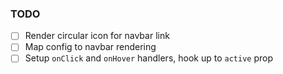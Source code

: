 ### TODO

- [ ] Render circular icon for navbar link
- [ ] Map config to navbar rendering
- [ ] Setup `onClick` and `onHover` handlers, hook up to `active` prop
